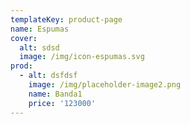 ```yaml
---
templateKey: product-page
name: Espumas
cover:
  alt: sdsd
  image: /img/icon-espumas.svg
prod:
  - alt: dsfdsf
    image: /img/placeholder-image2.png
    name: Banda1
    price: '123000'
---
```


